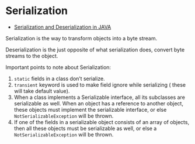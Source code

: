 # Serialization
* [Serialization and Deserialization in JAVA](https://prashant007.medium.com/serialization-and-deserialization-in-java-ce3fe636da88)
  
Serialization is the way to transform objects into a byte stream.

Deserialization is the just opposite of what serialization does, convert byte streams to the object.

Important points to note about Serialization:
1. `static` fields in a class don’t serialize.
2. `transient` keyword is used to make field ignore while serializing ( these will take default value).
3. When a class implements a Serializable interface, all its subclasses are serializable as well. 
   When an object has a reference to another object, these objects must implement the serializable interface, or else `NotSerializableException` will be thrown.
5. If one of the fields in a serializable object consists of an array of objects, then all these objects must be serializable as well, or else a `NotSerializableException` will be thrown.


